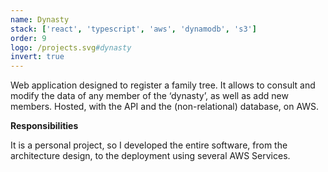 ```yaml
---
name: Dynasty
stack: ['react', 'typescript', 'aws', 'dynamodb', 's3']
order: 9
logo: /projects.svg#dynasty
invert: true
---
```


Web application designed to register a family tree. It allows to consult and modify
the data of any member of the ‘dynasty’, as well as add new members. Hosted, with the
API and the (non-relational) database, on AWS.

<b>Responsibilities</b>

It is a personal project, so I developed the entire software, from the architecture
design, to the deployment using several AWS Services.
